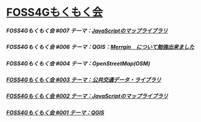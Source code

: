 # [FOSS4Gもくもく会](https://www.osgeo.jp/)
##### FOSS4Gもくもく会 #007 テーマ：[JavaScriptのマップライブラリ](https://github.com/yamamoto-ryuzo/portal/tree/main/FOSS4G%E3%82%82%E3%81%8F%E3%82%82%E3%81%8F%E4%BC%9A/JavaScript%E3%81%AE%E3%83%9E%E3%83%83%E3%83%97%E3%83%A9%E3%82%A4%E3%83%96%E3%83%A9%E3%83%AA)  
##### FOSS4Gもくもく会 #006 テーマ：QGIS：[Merrgin　について勉強出来ました](https://github.com/yamamoto-ryuzo/portal/blob/main/FOSS4G%E3%82%82%E3%81%8F%E3%82%82%E3%81%8F%E4%BC%9A/Mergin%20Maps/readme.md)
##### FOSS4Gもくもく会 #004 テーマ：OpenStreetMap(OSM)  
##### [FOSS4Gもくもく会 #003 テーマ：公共交通データ・ライブラリ](https://github.com/yamamoto-ryuzo/portal/issues/3)
##### [FOSS4Gもくもく会 #002 テーマ：JavaScriptのマップライブラリ](https://yamamoto-ryuzo.github.io/openlayers-map/) 
##### [FOSS4Gもくもく会 #001 テーマ：QGIS](https://github.com/yamamoto-ryuzo/yr-qgis-portable-launcher2/issues/2)  
